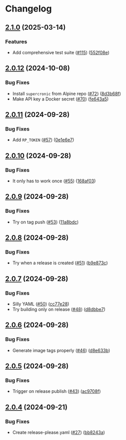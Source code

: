 # Changelog

## [2.1.0](https://github.com/MattKobayashi/amber-alert/compare/v2.0.12...v2.1.0) (2025-03-14)


### Features

* Add comprehensive test suite ([#115](https://github.com/MattKobayashi/amber-alert/issues/115)) ([552f08e](https://github.com/MattKobayashi/amber-alert/commit/552f08ef4989212b8ed86afbb25814974de3a3c9))

## [2.0.12](https://github.com/MattKobayashi/amber-alert/compare/v2.0.11...v2.0.12) (2024-10-08)


### Bug Fixes

* Install `supercronic` from Alpine repo ([#72](https://github.com/MattKobayashi/amber-alert/issues/72)) ([8d3b68f](https://github.com/MattKobayashi/amber-alert/commit/8d3b68f7590ed053a87e55a29eaf685ee58542e0))
* Make API key a Docker secret ([#70](https://github.com/MattKobayashi/amber-alert/issues/70)) ([fe643a5](https://github.com/MattKobayashi/amber-alert/commit/fe643a5741fad777fe83c860e6b905b2442e5cf0))

## [2.0.11](https://github.com/MattKobayashi/amber-alert/compare/v2.0.10...v2.0.11) (2024-09-28)


### Bug Fixes

* Add `RP_TOKEN` ([#57](https://github.com/MattKobayashi/amber-alert/issues/57)) ([0e1e6e7](https://github.com/MattKobayashi/amber-alert/commit/0e1e6e7db54c85cea3fe881d5d4e861cc5418bf5))

## [2.0.10](https://github.com/MattKobayashi/amber-alert/compare/v2.0.9...v2.0.10) (2024-09-28)


### Bug Fixes

* It only has to work once ([#55](https://github.com/MattKobayashi/amber-alert/issues/55)) ([168af03](https://github.com/MattKobayashi/amber-alert/commit/168af039ad9ea27f9e1da90eed0e32d9360a1191))

## [2.0.9](https://github.com/MattKobayashi/amber-alert/compare/v2.0.8...v2.0.9) (2024-09-28)


### Bug Fixes

* Try on tag push ([#53](https://github.com/MattKobayashi/amber-alert/issues/53)) ([11a8bdc](https://github.com/MattKobayashi/amber-alert/commit/11a8bdcf938e176893356d14f0c5808522e6a150))

## [2.0.8](https://github.com/MattKobayashi/amber-alert/compare/v2.0.7...v2.0.8) (2024-09-28)


### Bug Fixes

* Try when a release is created ([#51](https://github.com/MattKobayashi/amber-alert/issues/51)) ([b9e873c](https://github.com/MattKobayashi/amber-alert/commit/b9e873caa12b5a7bb477b6536dc2f924da9a7989))

## [2.0.7](https://github.com/MattKobayashi/amber-alert/compare/v2.0.6...v2.0.7) (2024-09-28)


### Bug Fixes

* Silly YAML ([#50](https://github.com/MattKobayashi/amber-alert/issues/50)) ([cc77e28](https://github.com/MattKobayashi/amber-alert/commit/cc77e280d5c6b84002e3fc1d25de4fb19dcd7928))
* Try building only on release ([#48](https://github.com/MattKobayashi/amber-alert/issues/48)) ([d8dbbe7](https://github.com/MattKobayashi/amber-alert/commit/d8dbbe7b704212afdf116fa18630a96f2a5ec9ce))

## [2.0.6](https://github.com/MattKobayashi/amber-alert/compare/v2.0.5...v2.0.6) (2024-09-28)


### Bug Fixes

* Generate image tags properly ([#46](https://github.com/MattKobayashi/amber-alert/issues/46)) ([d8e633b](https://github.com/MattKobayashi/amber-alert/commit/d8e633bf2d09d1c8c64cff696339d0f3e9fc0326))

## [2.0.5](https://github.com/MattKobayashi/amber-alert/compare/v2.0.4...v2.0.5) (2024-09-28)


### Bug Fixes

* Trigger on release publish ([#43](https://github.com/MattKobayashi/amber-alert/issues/43)) ([ac9708f](https://github.com/MattKobayashi/amber-alert/commit/ac9708f95f39e0ef213897bdacbea6932a50e7db))

## [2.0.4](https://github.com/MattKobayashi/amber-alert/compare/v2.0.3...v2.0.4) (2024-09-21)


### Bug Fixes

* Create release-please.yaml ([#27](https://github.com/MattKobayashi/amber-alert/issues/27)) ([bb8243a](https://github.com/MattKobayashi/amber-alert/commit/bb8243a28bb439846bb11414bcd5cb6e5451dafe))

